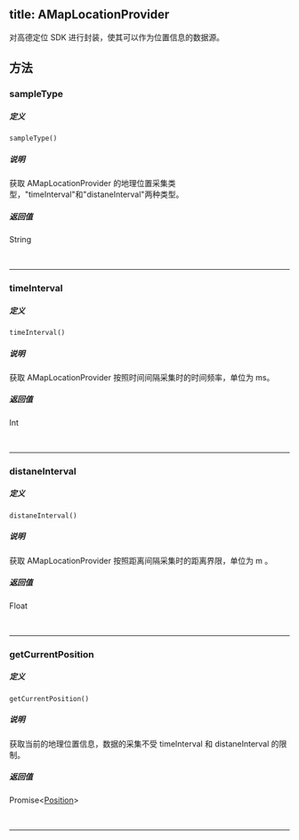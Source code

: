 title: AMapLocationProvider
---

对高德定位 SDK 进行封装，使其可以作为位置信息的数据源。


## 方法

### sampleType

##### 定义

`sampleType()`

##### 说明

获取 AMapLocationProvider 的地理位置采集类型，"timeInterval"和"distaneInterval"两种类型。

##### 返回值

String

</br>

---

### timeInterval

##### 定义

`timeInterval()`

##### 说明

获取 AMapLocationProvider 按照时间间隔采集时的时间频率，单位为 ms。

##### 返回值

Int

</br>

---

### distaneInterval

##### 定义

`distaneInterval()`

##### 说明

获取 AMapLocationProvider 按照距离间隔采集时的距离界限，单位为 m 。

##### 返回值

Float

</br>

---

### getCurrentPosition

##### 定义

`getCurrentPosition()`

##### 说明

获取当前的地理位置信息，数据的采集不受 timeInterval 和 distaneInterval 的限制。

##### 返回值

Promise<[Position](Position.html)>

</br>

---
